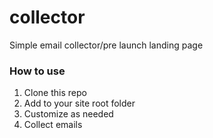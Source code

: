 collector
========

Simple email collector/pre launch landing page

### How to use

1. Clone this repo
2. Add to your site root folder
3. Customize as needed
4. Collect emails
